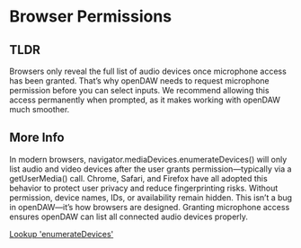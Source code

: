 # Browser Permissions

## TLDR

Browsers only reveal the full list of audio devices once microphone access has been granted. That’s why openDAW needs to
request microphone permission before you can select inputs. We recommend allowing this access permanently when prompted,
as it makes working with openDAW much smoother.

## More Info

In modern browsers, navigator.mediaDevices.enumerateDevices() will only list audio and video devices after the user
grants permission—typically via a getUserMedia() call. Chrome, Safari, and Firefox have all adopted this behavior to
protect user privacy and reduce fingerprinting risks. Without permission, device names, IDs, or availability remain
hidden. This isn’t a bug in openDAW—it’s how browsers are designed. Granting microphone access ensures openDAW can list
all connected audio devices properly.

[Lookup 'enumerateDevices'](https://developer.mozilla.org/en-US/docs/Web/API/MediaDevices/enumerateDevices)
